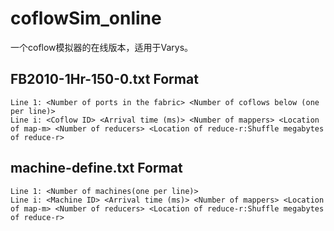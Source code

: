 # coflowSim_online
一个coflow模拟器的在线版本，适用于Varys。


## FB2010-1Hr-150-0.txt Format
```
Line 1: <Number of ports in the fabric> <Number of coflows below (one per line)>
Line i: <Coflow ID> <Arrival time (ms)> <Number of mappers> <Location of map-m> <Number of reducers> <Location of reduce-r:Shuffle megabytes of reduce-r>
```

## machine-define.txt Format
```
Line 1: <Number of machines(one per line)>
Line i: <Machine ID> <Arrival time (ms)> <Number of mappers> <Location of map-m> <Number of reducers> <Location of reduce-r:Shuffle megabytes of reduce-r>
```
